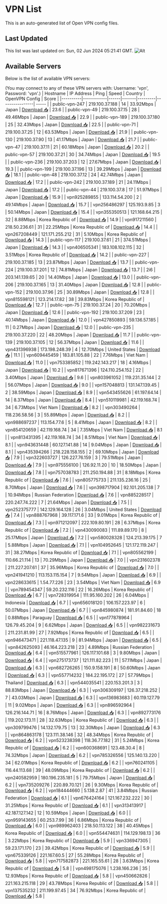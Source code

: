 # VPN List

This is an auto-generated list of Open VPN config files.

## Last Updated

This list was last updated on: Sun, 02 Jun 2024 05:21:41 GMT.
![Alt](https://repobeats.axiom.co/api/embed/186b98318ef1479477931607c1ad7d823f12451f.svg "Repobeats analytics image")

## Available Servers

Below is the list of available VPN servers:

(You may connect to any of these VPN servers with: Username: 'vpn', Password: 'vpn'.)
| Hostname | IP Address | Ping | Speed | Country | OpenVPN Config | Score |
|----------|------------|------|-------|---------|----------------| ----- |
| public-vpn-247 | 219.100.37.188 | 14 | 33.92Mbps | Japan | [Download 📥](./configs/server_0_JP.ovpn) | 23.6 |
| public-vpn-49 | 219.100.37.15 | 28 | 49.46Mbps | Japan | [Download 📥](./configs/server_1_JP.ovpn) | 22.9 |
| public-vpn-189 | 219.100.37.180 | 25 | 32.43Mbps | Japan | [Download 📥](./configs/server_2_JP.ovpn) | 22.5 |
| public-vpn-71 | 219.100.37.25 | 12 | 63.53Mbps | Japan | [Download 📥](./configs/server_3_JP.ovpn) | 21.9 |
| public-vpn-130 | 219.100.37.90 | 13 | 41.17Mbps | Japan | [Download 📥](./configs/server_4_JP.ovpn) | 21.7 |
| public-vpn-47 | 219.100.37.11 | 21 | 60.18Mbps | Japan | [Download 📥](./configs/server_5_JP.ovpn) | 20.2 |
| public-vpn-57 | 219.100.37.21 | 30 | 34.74Mbps | Japan | [Download 📥](./configs/server_6_JP.ovpn) | 19.5 |
| public-vpn-236 | 219.100.37.203 | 12 | 27.67Mbps | Japan | [Download 📥](./configs/server_7_JP.ovpn) | 19.3 |
| public-vpn-199 | 219.100.37.196 | 13 | 39.29Mbps | Japan | [Download 📥](./configs/server_8_JP.ovpn) | 18.1 |
| public-vpn-48 | 219.100.37.12 | 24 | 42.74Mbps | Japan | [Download 📥](./configs/server_9_JP.ovpn) | 17.2 |
| public-vpn-242 | 219.100.37.189 | 21 | 24.11Mbps | Japan | [Download 📥](./configs/server_10_JP.ovpn) | 17.2 |
| public-vpn-44 | 219.100.37.8 | 17 | 51.97Mbps | Japan | [Download 📥](./configs/server_11_JP.ovpn) | 15.9 |
| vpn925289855 | 133.114.54.200 | 2 | 49.14Mbps | Japan | [Download 📥](./configs/server_12_JP.ovpn) | 15.7 |
| vpn256486297 | 125.193.9.85 | 3 | 50.14Mbps | Japan | [Download 📥](./configs/server_13_JP.ovpn) | 15.4 |
| vpn355350513 | 121.168.64.215 | 32 | 8.88Mbps | Korea Republic of | [Download 📥](./configs/server_14_KR.ovpn) | 14.9 |
| vpn917211560 | 218.50.236.61 | 31 | 22.25Mbps | Korea Republic of | [Download 📥](./configs/server_15_KR.ovpn) | 14.4 |
| vpn267208449 | 121.171.255.212 | 31 | 5.10Mbps | Korea Republic of | [Download 📥](./configs/server_16_KR.ovpn) | 14.3 |
| public-vpn-117 | 219.100.37.61 | 21 | 374.51Mbps | Japan | [Download 📥](./configs/server_17_JP.ovpn) | 14.3 |
| vpn406505341 | 183.108.102.115 | 32 | 3.51Mbps | Korea Republic of | [Download 📥](./configs/server_18_KR.ovpn) | 14.2 |
| public-vpn-227 | 219.100.37.185 | 13 | 23.87Mbps | Japan | [Download 📥](./configs/server_19_JP.ovpn) | 13.7 |
| public-vpn-224 | 219.100.37.201 | 12 | 74.81Mbps | Japan | [Download 📥](./configs/server_20_JP.ovpn) | 13.7 |
| 2i6 | 203.141.139.65 | 20 | 14.40Mbps | Japan | [Download 📥](./configs/server_21_JP.ovpn) | 13.0 |
| public-vpn-206 | 219.100.37.165 | 13 | 31.40Mbps | Japan | [Download 📥](./configs/server_22_JP.ovpn) | 12.8 |
| public-vpn-152 | 219.100.37.96 | 25 | 30.89Mbps | Japan | [Download 📥](./configs/server_23_JP.ovpn) | 12.8 |
| vpn815598121 | 123.214.17.82 | 38 | 39.83Mbps | Korea Republic of | [Download 📥](./configs/server_24_KR.ovpn) | 12.7 |
| public-vpn-75 | 219.100.37.24 | 20 | 70.20Mbps | Japan | [Download 📥](./configs/server_25_JP.ovpn) | 12.6 |
| public-vpn-192 | 219.100.37.209 | 23 | 40.14Mbps | Japan | [Download 📥](./configs/server_26_JP.ovpn) | 12.0 |
| vpn427850893 | 59.136.57.185 | 11 | 0.27Mbps | Japan | [Download 📥](./configs/server_27_JP.ovpn) | 12.0 |
| public-vpn-235 | 219.100.37.220 | 22 | 48.20Mbps | Japan | [Download 📥](./configs/server_28_JP.ovpn) | 11.7 |
| public-vpn-139 | 219.100.37.105 | 12 | 56.37Mbps | Japan | [Download 📥](./configs/server_29_JP.ovpn) | 11.6 |
| vpn431396938 | 173.198.248.39 | 4 | 12.70Mbps | United States | [Download 📥](./configs/server_30_US.ovpn) | 11.1 |
| vpn609445459 | 183.81.105.88 | 22 | 7.76Mbps | Viet Nam | [Download 📥](./configs/server_31_VN.ovpn) | 11.0 |
| vpn753385852 | 119.242.143.217 | 18 | 4.16Mbps | Japan | [Download 📥](./configs/server_32_JP.ovpn) | 10.2 |
| vpn817671396 | 124.110.254.152 | 22 | 3.40Mbps | Japan | [Download 📥](./configs/server_33_JP.ovpn) | 9.6 |
| vpn803961052 | 119.231.35.144 | 2 | 56.07Mbps | Japan | [Download 📥](./configs/server_34_JP.ovpn) | 9.0 |
| vpn157048813 | 131.147.139.45 | 2 | 38.59Mbps | Japan | [Download 📥](./configs/server_35_JP.ovpn) | 8.9 |
| vpn543455626 | 61.197.64.14 | 14 | 8.37Mbps | Japan | [Download 📥](./configs/server_36_JP.ovpn) | 8.4 |
| vpn510119981 | 42.119.168.74 | 34 | 6.73Mbps | Viet Nam | [Download 📥](./configs/server_37_VN.ovpn) | 8.2 |
| vpn303490264 | 118.236.58.56 | 3 | 55.89Mbps | Japan | [Download 📥](./configs/server_38_JP.ovpn) | 8.2 |
| vpn988697237 | 113.154.77.6 | 5 | 8.41Mbps | Japan | [Download 📥](./configs/server_39_JP.ovpn) | 8.2 |
| vpn854120659 | 42.119.168.74 | 34 | 7.35Mbps | Viet Nam | [Download 📥](./configs/server_40_VN.ovpn) | 8.1 |
| vpn813431395 | 42.119.168.74 | 34 | 8.51Mbps | Viet Nam | [Download 📥](./configs/server_41_VN.ovpn) | 8.1 |
| vpn943631448 | 60.127.141.88 | 14 | 9.04Mbps | Japan | [Download 📥](./configs/server_42_JP.ovpn) | 8.1 |
| vpn435394266 | 218.228.158.155 | 2 | 69.10Mbps | Japan | [Download 📥](./configs/server_43_JP.ovpn) | 7.9 |
| vpn322603727 | 126.227.76.159 | 3 | 79.51Mbps | Japan | [Download 📥](./configs/server_44_JP.ovpn) | 7.9 |
| vpn975556100 | 126.92.11.20 | 10 | 18.50Mbps | Japan | [Download 📥](./configs/server_45_JP.ovpn) | 7.8 |
| vpn757038783 | 211.250.194.88 | 31 | 8.18Mbps | Korea Republic of | [Download 📥](./configs/server_46_KR.ovpn) | 7.6 |
| vpn805775733 | 211.135.236.16 | 25 | 8.70Mbps | Japan | [Download 📥](./configs/server_47_JP.ovpn) | 7.6 |
| vpn398717904 | 92.101.205.138 | 7 | 10.94Mbps | Russian Federation | [Download 📥](./configs/server_48_RU.ovpn) | 7.6 |
| vpn885228517 | 220.247.74.222 | 7 | 21.64Mbps | Japan | [Download 📥](./configs/server_49_JP.ovpn) | 7.5 |
| vpn252375777 | 142.129.164.128 | 26 | 3.04Mbps | United States | [Download 📥](./configs/server_50_US.ovpn) | 7.4 |
| vpn888767968 | 39.117.171.6 | 33 | 9.01Mbps | Korea Republic of | [Download 📥](./configs/server_51_KR.ovpn) | 7.3 |
| vpn971212097 | 222.109.80.191 | 28 | 6.37Mbps | Korea Republic of | [Download 📥](./configs/server_52_KR.ovpn) | 7.2 |
| vpn430090083 | 111.89.89.170 | 8 | 25.17Mbps | Japan | [Download 📥](./configs/server_53_JP.ovpn) | 7.2 |
| vpn580028328 | 124.213.39.175 | 7 | 5.88Mbps | Japan | [Download 📥](./configs/server_54_JP.ovpn) | 7.1 |
| vpn104952645 | 121.172.119.247 | 31 | 38.27Mbps | Korea Republic of | [Download 📥](./configs/server_55_KR.ovpn) | 7.1 |
| vpn805562199 | 110.66.21.114 | 13 | 70.29Mbps | Japan | [Download 📥](./configs/server_56_JP.ovpn) | 7.0 |
| vpn231602378 | 211.227.207.61 | 37 | 35.96Mbps | Korea Republic of | [Download 📥](./configs/server_57_KR.ovpn) | 7.0 |
| vpn241941210 | 113.153.115.154 | 7 | 9.54Mbps | Japan | [Download 📥](./configs/server_58_JP.ovpn) | 6.9 |
| vpn228633615 | 1.54.77.226 | 23 | 3.54Mbps | Viet Nam | [Download 📥](./configs/server_59_VN.ovpn) | 6.9 |
| vpn789454347 | 59.20.232.116 | 22 | 16.26Mbps | Korea Republic of | [Download 📥](./configs/server_60_KR.ovpn) | 6.7 |
| vpn728319954 | 111.95.160.202 | 26 | 6.04Mbps | Indonesia | [Download 📥](./configs/server_61_ID.ovpn) | 6.7 |
| vpn656018120 | 106.157.223.97 | 6 | 50.07Mbps | Japan | [Download 📥](./configs/server_62_JP.ovpn) | 6.7 |
| vpn845980874 | 181.91.84.60 | 18 | 0.88Mbps | Paraguay | [Download 📥](./configs/server_63_PY.ovpn) | 6.5 |
| vpn177878964 | 126.79.45.204 | 9 | 6.62Mbps | Japan | [Download 📥](./configs/server_64_JP.ovpn) | 6.5 |
| vpn982231673 | 211.231.81.99 | 27 | 7.92Mbps | Korea Republic of | [Download 📥](./configs/server_65_KR.ovpn) | 6.5 |
| vpn946473471 | 221.118.47.135 | 9 | 81.94Mbps | Japan | [Download 📥](./configs/server_66_JP.ovpn) | 6.5 |
| vpn842625093 | 46.164.223.218 | 23 | 4.89Mbps | Russian Federation | [Download 📥](./configs/server_67_RU.ovpn) | 6.4 |
| vpn515577961 | 126.117.101.68 | 3 | 9.80Mbps | Japan | [Download 📥](./configs/server_68_JP.ovpn) | 6.4 |
| vpn275173737 | 121.111.82.223 | 11 | 57.11Mbps | Japan | [Download 📥](./configs/server_69_JP.ovpn) | 6.3 |
| vpn682726265 | 150.9.158.191 | 8 | 50.60Mbps | Japan | [Download 📥](./configs/server_70_JP.ovpn) | 6.3 |
| vpn557714232 | 184.22.195.172 | 27 | 57.79Mbps | Thailand | [Download 📥](./configs/server_71_TH.ovpn) | 6.3 |
| vpn544035541 | 220.153.201.3 | 3 | 88.83Mbps | Japan | [Download 📥](./configs/server_72_JP.ovpn) | 6.3 |
| vpn306309197 | 126.37.218.252 | 7 | 43.03Mbps | Japan | [Download 📥](./configs/server_73_JP.ovpn) | 6.3 |
| vpn136983683 | 60.119.127.79 | 11 | 9.02Mbps | Japan | [Download 📥](./configs/server_74_JP.ovpn) | 6.3 |
| vpn896592964 | 126.216.144.71 | 16 | 8.76Mbps | Japan | [Download 📥](./configs/server_75_JP.ovpn) | 6.3 |
| vpn892773176 | 119.202.173.11 | 28 | 32.63Mbps | Korea Republic of | [Download 📥](./configs/server_76_KR.ovpn) | 6.3 |
| vpn309799476 | 14.132.179.75 | 13 | 32.30Mbps | Japan | [Download 📥](./configs/server_77_JP.ovpn) | 6.3 |
| vpn864863178 | 123.111.38.146 | 32 | 48.34Mbps | Korea Republic of | [Download 📥](./configs/server_78_KR.ovpn) | 6.2 |
| vpn523238398 | 118.36.77.182 | 31 | 5.24Mbps | Korea Republic of | [Download 📥](./configs/server_79_KR.ovpn) | 6.2 |
| vpn600368691 | 123.48.30.4 | 8 | 74.32Mbps | Japan | [Download 📥](./configs/server_80_JP.ovpn) | 6.2 |
| vpn785326556 | 125.140.13.220 | 34 | 62.01Mbps | Korea Republic of | [Download 📥](./configs/server_81_KR.ovpn) | 6.2 |
| vpn760241105 | 116.44.113.68 | 39 | 48.09Mbps | Korea Republic of | [Download 📥](./configs/server_82_KR.ovpn) | 6.2 |
| vpn240582959 | 180.196.235.181 | 5 | 79.75Mbps | Japan | [Download 📥](./configs/server_83_JP.ovpn) | 6.2 |
| vpn735209276 | 220.89.70.121 | 26 | 9.30Mbps | Korea Republic of | [Download 📥](./configs/server_84_KR.ovpn) | 6.2 |
| vpn184444660 | 5.138.2.87 | 41 | 3.84Mbps | Russian Federation | [Download 📥](./configs/server_85_RU.ovpn) | 6.1 |
| vpn676424164 | 121.167.232.222 | 30 | 31.25Mbps | Korea Republic of | [Download 📥](./configs/server_86_KR.ovpn) | 6.1 |
| vpn313413917 | 42.187.127.142 | 12 | 10.59Mbps | Japan | [Download 📥](./configs/server_87_JP.ovpn) | 6.0 |
| vpn959143655 | 60.253.7.99 | 36 | 6.86Mbps | Korea Republic of | [Download 📥](./configs/server_88_KR.ovpn) | 6.0 |
| vpn989962403 | 218.50.113.122 | 38 | 40.45Mbps | Korea Republic of | [Download 📥](./configs/server_89_KR.ovpn) | 6.0 |
| vpn554474631 | 114.129.198.13 | 36 | 3.22Mbps | Korea Republic of | [Download 📥](./configs/server_90_KR.ovpn) | 5.9 |
| vpn336947305 | 59.23.171.170 | 23 | 39.42Mbps | Korea Republic of | [Download 📥](./configs/server_91_KR.ovpn) | 5.9 |
| vpn675339126 | 221.167.60.5 | 27 | 55.28Mbps | Korea Republic of | [Download 📥](./configs/server_92_KR.ovpn) | 5.8 |
| vpn717582873 | 221.165.55.61 | 28 | 3.63Mbps | Korea Republic of | [Download 📥](./configs/server_93_KR.ovpn) | 5.8 |
| vpn498175076 | 1.238.166.236 | 35 | 12.93Mbps | Korea Republic of | [Download 📥](./configs/server_94_KR.ovpn) | 5.8 |
| vpn450662826 | 221.163.215.118 | 29 | 43.78Mbps | Korea Republic of | [Download 📥](./configs/server_95_KR.ovpn) | 5.8 |
| vpn137535232 | 211.199.97.45 | 34 | 76.92Mbps | Korea Republic of | [Download 📥](./configs/server_96_KR.ovpn) | 5.8 |
